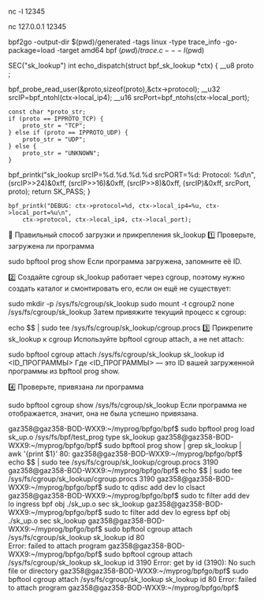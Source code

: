 

nc -l 12345

nc 127.0.0.1 12345



bpf2go -output-dir $(pwd)/generated -tags linux -type trace_info -go-package=load -target amd64 bpf $(pwd)/trace.c -- -I$(pwd)

SEC("sk_lookup")
int echo_dispatch(struct bpf_sk_lookup *ctx)
{
    __u8 proto ; 


bpf_probe_read_user(&proto,sizeof(proto),&ctx->protocol);
     __u32 srcIP=bpf_ntohl(ctx->local_ip4);
     __u16 srcPort=bpf_ntohs(ctx->local_port);


    const char *proto_str;
    if (proto == IPPROTO_TCP) {
        proto_str = "TCP";
    } else if (proto == IPPROTO_UDP) {
        proto_str = "UDP";
    } else {
        proto_str = "UNKNOWN";
    }

 bpf_printk("sk_lookup srcIP=%d.%d.%d.%d    srcPORT=%d: Protocol: %d\n", 
    (srcIP>>24)&0xff,
    (srcIP>>16)&0xff,
    (srcIP>>8)&0xff,
    (srcIP)&0xff,
     srcPort,
     proto);
    return SK_PASS;
}

    bpf_printk("DEBUG: ctx->protocol=%d, ctx->local_ip4=%u, ctx->local_port=%u\n", 
        ctx->protocol, ctx->local_ip4, ctx->local_port);


🔧 Правильный способ загрузки и прикрепления sk_lookup
1️⃣ Проверьте, загружена ли программа

sudo bpftool prog show
Если программа загружена, запомните её ID.

2️⃣ Создайте cgroup
sk_lookup работает через cgroup, поэтому нужно создать каталог и смонтировать его, если он ещё не существует:


sudo mkdir -p /sys/fs/cgroup/sk_lookup
sudo mount -t cgroup2 none /sys/fs/cgroup/sk_lookup
Затем привяжите текущий процесс к cgroup:


echo $$ | sudo tee /sys/fs/cgroup/sk_lookup/cgroup.procs
3️⃣ Прикрепите sk_lookup к cgroup
Используйте bpftool cgroup attach, а не net attach:


sudo bpftool cgroup attach /sys/fs/cgroup/sk_lookup sk_lookup id <ID_ПРОГРАММЫ>
Где <ID_ПРОГРАММЫ> — это ID вашей загруженной программы из bpftool prog show.

4️⃣ Проверьте, привязана ли программа

sudo bpftool cgroup show /sys/fs/cgroup/sk_lookup
Если программа не отображается, значит, она не была успешно привязана.



gaz358@gaz358-BOD-WXX9:~/myprog/bpfgo/bpf$ sudo bpftool prog load sk_up.o /sys/fs/bpf/test_prog type sk_lookup
gaz358@gaz358-BOD-WXX9:~/myprog/bpfgo/bpf$ sudo bpftool prog show | grep sk_lookup | awk '{print $1}'
80:
gaz358@gaz358-BOD-WXX9:~/myprog/bpfgo/bpf$ echo $$ | sudo tee /sys/fs/cgroup/sk_lookup/cgroup.procs
3190
gaz358@gaz358-BOD-WXX9:~/myprog/bpfgo/bpf$ echo $$ | sudo tee /sys/fs/cgroup/sk_lookup/cgroup.procs
3190
gaz358@gaz358-BOD-WXX9:~/myprog/bpfgo/bpf$ sudo tc qdisc add dev lo clsact
gaz358@gaz358-BOD-WXX9:~/myprog/bpfgo/bpf$ sudo tc filter add dev lo ingress bpf obj ./sk_up.o sec sk_lookup
gaz358@gaz358-BOD-WXX9:~/myprog/bpfgo/bpf$ sudo tc filter add dev lo egress bpf obj ./sk_up.o sec sk_lookup
gaz358@gaz358-BOD-WXX9:~/myprog/bpfgo/bpf$ sudo bpftool cgroup attach /sys/fs/cgroup/sk_lookup sk_lookup id 80            
Error: failed to attach program
gaz358@gaz358-BOD-WXX9:~/myprog/bpfgo/bpf$ sudo bpftool cgroup attach /sys/fs/cgroup/sk_lookup sk_lookup id 3190
Error: get by id (3190): No such file or directory
gaz358@gaz358-BOD-WXX9:~/myprog/bpfgo/bpf$ sudo bpftool cgroup attach /sys/fs/cgroup/sk_lookup sk_lookup id 80
Error: failed to attach program
gaz358@gaz358-BOD-WXX9:~/myprog/bpfgo/bpf$ 



























